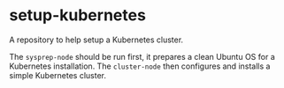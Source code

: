# setup-kubernetes
A repository to help setup a Kubernetes cluster.

The `sysprep-node` should be run first, it prepares a clean Ubuntu OS for a Kubernetes installation.
The `cluster-node` then configures and installs a simple Kubernetes cluster.

